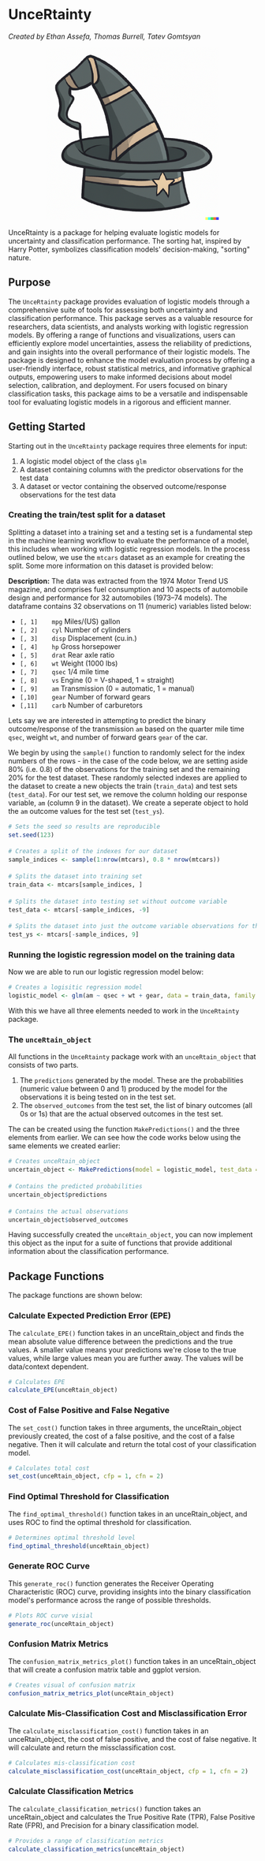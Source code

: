 # UnceRtainty

*Created by Ethan Assefa, Thomas Burrell, Tatev Gomtsyan*

<p align="center">
  <img src="https://github.com/ethan-assefa/UnceRtainty/blob/main/PackageLogo.png?raw=true" alt="Package Logo" width="350"/>
</p>

UnceRtainty is a package for helping evaluate logistic models for uncertainty and classification performance. The sorting hat, inspired by Harry Potter, symbolizes classification models' decision-making, "sorting" nature. 

## Purpose
The `UnceRtainty` package provides evaluation of logistic models through a comprehensive suite of tools for assessing both uncertainty and classification performance. This package serves as a valuable resource for researchers, data scientists, and analysts working with logistic regression models. By offering a range of functions and visualizations, users can efficiently explore model uncertainties, assess the reliability of predictions, and gain insights into the overall performance of their logistic models. The package is designed to enhance the model evaluation process by offering a user-friendly interface, robust statistical metrics, and informative graphical outputs, empowering users to make informed decisions about model selection, calibration, and deployment. For users focused on binary classification tasks, this package aims to be a versatile and indispensable tool for evaluating logistic models in a rigorous and efficient manner.

## Getting Started
Starting out in the `UnceRtainty` package requires three elements for input: 

1. A logistic model object of the class `glm`
2. A dataset containing columns with the predictor observations for the test data
3. A dataset or vector containing the observed outcome/response observations for the test data

### Creating the train/test split for a dataset 
Splitting a dataset into a training set and a testing set is a fundamental step in the machine learning workflow to evaluate the performance of a model, this includes when working with logistic regression models. In the process outlined below, we use the `mtcars` dataset as an example for creating the split. Some more information on this dataset is provided below:

**Description:** The data was extracted from the 1974 Motor Trend US magazine, and comprises fuel consumption and 10 aspects of automobile design and performance for 32 automobiles (1973–74 models). The dataframe contains 32 observations on 11 (numeric) variables listed below:

- `[, 1]	mpg`	Miles/(US) gallon
- `[, 2]	cyl`	Number of cylinders
- `[, 3]	disp`	Displacement (cu.in.)
- `[, 4]	hp`	Gross horsepower
- `[, 5]	drat`	Rear axle ratio
- `[, 6]	wt`	Weight (1000 lbs)
- `[, 7]	qsec`	1/4 mile time
- `[, 8]	vs`	Engine (0 = V-shaped, 1 = straight)
- `[, 9]	am`	Transmission (0 = automatic, 1 = manual)
- `[,10]	gear`	Number of forward gears
- `[,11]	carb`	Number of carburetors

Lets say we are interested in attempting to predict the binary outcome/response of the transmission `am` based on the quarter mile time `qsec`, weight `wt`, and number of forward gears `gear` of the car.

We begin by using the `sample()` function to randomly select for the index numbers of the rows - in the case of the code below, we are setting aside 80% (i.e. 0.8) of the observations for the training set and the remaining 20% for the test dataset. These randomly selected indexes are applied to the dataset to create a new objects the train (`train_data`) and test sets (`test_data`). For our test set, we remove the column holding our response variable, `am` (column 9 in the dataset). We create a seperate object to hold the `am` outcome values for the test set (`test_ys`).

```r
# Sets the seed so results are reproducible
set.seed(123)

# Creates a split of the indexes for our dataset
sample_indices <- sample(1:nrow(mtcars), 0.8 * nrow(mtcars))

# Splits the dataset into training set
train_data <- mtcars[sample_indices, ]

# Splits the dataset into testing set without outcome variable
test_data <- mtcars[-sample_indices, -9]

# Splits the dataset into just the outcome variable observations for the testing set without outcome variable
test_ys <- mtcars[-sample_indices, 9]
```

### Running the logistic regression model on the training data
Now we are able to run our logistic regression model below:

```r
# Creates a logisitic regression model
logistic_model <- glm(am ~ qsec + wt + gear, data = train_data, family = "binomial")
```

With this we have all three elements needed to work in the `UnceRtainty` package.

### The `unceRtain_object`
All functions in the `UnceRtainty` package work with an `unceRtain_object` that consists of two parts. 

1. The `predictions` generated by the model. These are the probabilities (numeric value between 0 and 1) produced by the model for the observations it is being tested on in the test set.
2. The `observed_outcomes` from the test set, the list of binary outcomes (all 0s or 1s) that are the actual observed outcomes in the test set.

The can be created using the function `MakePredictions()` and the three elements from earlier. We can see how the code works below using the same elements we created earlier:

```r
# Creates unceRtain_object
uncertain_object <- MakePredictions(model = logistic_model, test_data = test_data, observed_outcome = test_ys)

# Contains the predicted probabilities
uncertain_object$predictions

# Contains the actual observations
uncertain_object$observed_outcomes
```

Having successfully created the `unceRtain_object`, you can now implement this object as the input for a suite of functions that provide additional information about the classification performance.

## Package Functions
The package functions are shown below:

### Calculate Expected Prediction Error (EPE)
The `calculate_EPE()` function takes in an unceRtain_object and finds the mean absolute value difference between the predictions and the true values. A smaller value means your predictions we're close to the true values, while large values mean you are further away. The values will be data/context dependent.

```r
# Calculates EPE
calculate_EPE(unceRtain_object)
```

### Cost of False Positive and False Negative
The `set_cost()` function takes in three arguments, the unceRtain_object previously created, the cost of a false positive, and the cost of a false negative. Then it will calculate and return the total cost of your classification model.

```r
# Calculates total cost
set_cost(unceRtain_object, cfp = 1, cfn = 2)
```

### Find Optimal Threshold for Classification
The `find_optimal_threshold()` function takes in an unceRtain_object, and uses ROC to find the optimal threshold for classification.

```r
# Determines optimal threshold level
find_optimal_threshold(unceRtain_object)
```

### Generate ROC Curve
This `generate_roc()` function generates the Receiver Operating Characteristic (ROC) curve, providing insights into the binary classification model's performance across the range of possible thresholds.

```r
# Plots ROC curve visial 
generate_roc(unceRtain_object)
```

### Confusion Matrix Metrics
The `confusion_matrix_metrics_plot()` function takes in an unceRtain_object that will create a confusion matrix table and ggplot version.

```r
# Creates visual of confusion matrix
confusion_matrix_metrics_plot(unceRtain_object)
```

### Calculate Mis-Classification Cost and Misclassification Error
The `calculate_misclassification_cost()` function takes in an unceRtain_object, the cost of false positive, and the cost of false negative. It will calculate and return the missclassification cost.

```r
# Calculates mis-classification cost
calculate_misclassification_cost(unceRtain_object, cfp = 1, cfn = 2)
```

### Calculate Classification Metrics
The `calculate_classification_metrics()` function takes an unceRtain_object and calculates the True Positive Rate (TPR), False Positive Rate (FPR), and Precision for a binary classification model.

```r
# Provides a range of classification metrics
calculate_classification_metrics(unceRtain_object)
```

